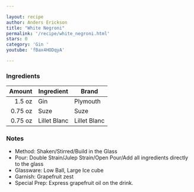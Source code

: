 ```yaml
---

layout: recipe
author: Anders Erickson
title: "White Negroni"
permalink: '/recipe/white_negroni.html'
stars: 0
category: 'Gin '
youtube: 'fBax4HODqyA'

---
```


### Ingredients

| Amount  | Ingredient               | Brand |
| ------: | ------------ | ------------ |
|  1.5 oz | Gin          | Plymouth     |
| 0.75 oz | Suze         | Suze         |
| 0.75 oz | Lillet Blanc | Lillet Blanc |

### Notes

- Method: Shaken/Stirred/Build in the Glass
- Pour: Double Strain/Julep Strain/Open Pour/Add all ingredients directly to the glass
- Glassware: Low Ball, Large Ice cube
- Garnish: Grapefruit zest
- Special Prep: Express grapefruit oil on the drink.

